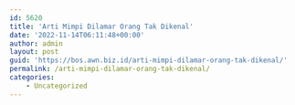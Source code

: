 ```yaml
---
id: 5620
title: 'Arti Mimpi Dilamar Orang Tak Dikenal'
date: '2022-11-14T06:11:48+00:00'
author: admin
layout: post
guid: 'https://bos.awn.biz.id/arti-mimpi-dilamar-orang-tak-dikenal/'
permalink: /arti-mimpi-dilamar-orang-tak-dikenal/
categories:
    - Uncategorized
---
```


